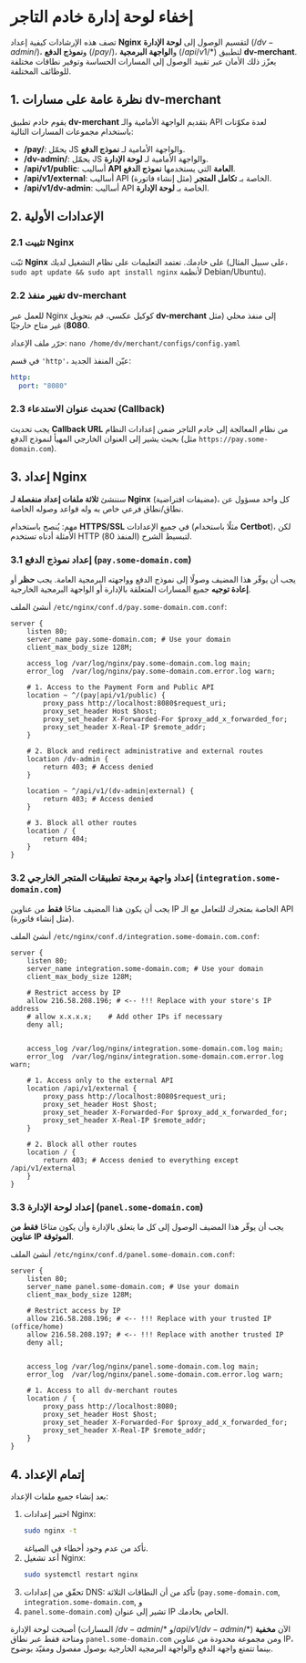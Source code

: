 # إخفاء لوحة إدارة خادم التاجر

تصف هذه الإرشادات كيفية إعداد **Nginx** لتقسيم الوصول إلى **لوحة الإدارة** ($/dv-admin/$)، و**نموذج الدفع** ($/pay/$)، و**الواجهة البرمجية** ($/api/v1/*$) لتطبيق **dv-merchant**. يعزّز ذلك الأمان عبر تقييد الوصول إلى المسارات الحساسة وتوفير نطاقات مختلفة للوظائف المختلفة.

## 1. نظرة عامة على مسارات dv-merchant

يقوم خادم تطبيق **dv-merchant** بتقديم الواجهة الأمامية والـ API لعدة مكوّنات باستخدام مجموعات المسارات التالية:

* **/pay/**: يحمّل JS والواجهة الأمامية لـ **نموذج الدفع**.
* **/dv-admin/**: يحمّل JS والواجهة الأمامية لـ **لوحة الإدارة**.
* **/api/v1/public**: أساليب **API العامة** التي يستخدمها **نموذج الدفع**.
* **/api/v1/external**: أساليب API الخاصة بـ **تكامل المتجر** (مثل إنشاء فاتورة).
* **/api/v1/dv-admin**: أساليب API الخاصة بـ **لوحة الإدارة**.

## 2. الإعدادات الأولية

### 2.1 تثبيت Nginx

ثبّت **Nginx** على خادمك. تعتمد التعليمات على نظام التشغيل لديك (على سبيل المثال،
`sudo apt update && sudo apt install nginx` لأنظمة Debian/Ubuntu).

### 2.2 تغيير منفذ dv-merchant

للعمل عبر Nginx كوكيل عكسي، قم بتحويل **dv-merchant** إلى منفذ محلي (مثل **8080**) غير متاح خارجيًا.

حرّر ملف الإعداد:
`nano /home/dv/merchant/configs/config.yaml`

في قسم `'http'`، عيّن المنفذ الجديد:

```yaml
http:
  port: "8080"
```

### 2.3 تحديث عنوان الاستدعاء (Callback)

يجب تحديث **Callback URL** من نظام المعالجة إلى خادم التاجر ضمن إعدادات النظام بحيث يشير إلى العنوان الخارجي المهيأ لنموذج الدفع (مثل `https://pay.some-domain.com`).

## 3. إعداد Nginx

سننشئ **ثلاثة ملفات إعداد منفصلة لـ Nginx** (مضيفات افتراضية)، كل واحد مسؤول عن نطاق/نطاق فرعي خاص به وله قواعد وصوله الخاصة.

مهم: يُنصح باستخدام **HTTPS/SSL** في جميع الإعدادات (مثلًا باستخدام **Certbot**)، لكن الأمثلة أدناه تستخدم HTTP (المنفذ 80) لتبسيط الشرح.

### 3.1 إعداد نموذج الدفع (`pay.some-domain.com`)

يجب أن يوفّر هذا المضيف وصولًا إلى نموذج الدفع وواجهته البرمجية العامة. يجب **حظر** أو **إعادة توجيه** جميع المسارات المتعلقة بالإدارة أو الواجهة البرمجية الخارجية.

أنشئ الملف `/etc/nginx/conf.d/pay.some-domain.com.conf`:

```nginx
server {
    listen 80;
    server_name pay.some-domain.com; # Use your domain
    client_max_body_size 128M;

    access_log /var/log/nginx/pay.some-domain.com.log main;
    error_log  /var/log/nginx/pay.some-domain.com.error.log warn;

    # 1. Access to the Payment Form and Public API
    location ~ ^/(pay|api/v1/public) {
        proxy_pass http://localhost:8080$request_uri;
        proxy_set_header Host $host;
        proxy_set_header X-Forwarded-For $proxy_add_x_forwarded_for;
        proxy_set_header X-Real-IP $remote_addr;
    }

    # 2. Block and redirect administrative and external routes
    location /dv-admin {
        return 403; # Access denied
    }

    location ~ ^/api/v1/(dv-admin|external) {
        return 403; # Access denied
    }

    # 3. Block all other routes
    location / {
        return 404;
    }
}
```

### 3.2 إعداد واجهة برمجة تطبيقات المتجر الخارجي (`integration.some-domain.com`)

يجب أن يكون هذا المضيف متاحًا **فقط** من عناوين IP الخاصة بمتجرك للتعامل مع الـ API (مثل إنشاء فاتورة).

أنشئ الملف `/etc/nginx/conf.d/integration.some-domain.com.conf`:

```nginx
server {
    listen 80;
    server_name integration.some-domain.com; # Use your domain
    client_max_body_size 128M;

    # Restrict access by IP
    allow 216.58.208.196; # <-- !!! Replace with your store's IP address
    # allow x.x.x.x;    # Add other IPs if necessary
    deny all;


    access_log /var/log/nginx/integration.some-domain.com.log main;
    error_log  /var/log/nginx/integration.some-domain.com.error.log warn;

    # 1. Access only to the external API
    location /api/v1/external {
        proxy_pass http://localhost:8080$request_uri;
        proxy_set_header Host $host;
        proxy_set_header X-Forwarded-For $proxy_add_x_forwarded_for;
        proxy_set_header X-Real-IP $remote_addr;
    }

    # 2. Block all other routes
    location / {
        return 403; # Access denied to everything except /api/v1/external
    }
}
```

### 3.3 إعداد لوحة الإدارة (`panel.some-domain.com`)

يجب أن يوفّر هذا المضيف الوصول إلى كل ما يتعلق بالإدارة وأن يكون متاحًا **فقط من عناوين IP الموثوقة**.

أنشئ الملف `/etc/nginx/conf.d/panel.some-domain.com.conf`:

```nginx
server {
    listen 80;
    server_name panel.some-domain.com; # Use your domain
    client_max_body_size 128M;

    # Restrict access by IP
    allow 216.58.208.196; # <-- !!! Replace with your trusted IP (office/home)
    allow 216.58.208.197; # <-- !!! Replace with another trusted IP
    deny all;


    access_log /var/log/nginx/panel.some-domain.com.log main;
    error_log  /var/log/nginx/panel.some-domain.com.error.log warn;

    # 1. Access to all dv-merchant routes
    location / {
        proxy_pass http://localhost:8080;
        proxy_set_header Host $host;
        proxy_set_header X-Forwarded-For $proxy_add_x_forwarded_for;
        proxy_set_header X-Real-IP $remote_addr;
    }
}
```

## 4. إتمام الإعداد

بعد إنشاء جميع ملفات الإعداد:

1. اختبر إعدادات Nginx:
    ```bash
    sudo nginx -t
    ```
   تأكد من عدم وجود أخطاء في الصياغة.
2. أعد تشغيل Nginx:
    ```bash
    sudo systemctl restart nginx
    ```
3. تحقّق من إعدادات DNS: تأكد من أن النطاقات الثلاثة (`pay.some-domain.com`, `integration.some-domain.com`, و
4. `panel.some-domain.com`) تشير إلى عنوان IP الخاص بخادمك.

أصبحت لوحة الإدارة (المسارات $/dv-admin/*$ و$/api/v1/dv-admin/*$) الآن **مخفية** ومتاحة فقط عبر نطاق
`panel.some-domain.com` ومن مجموعة محدودة من عناوين IP، بينما تتمتع واجهة الدفع والواجهة البرمجية الخارجية بوصول
مفصول ومقيّد بوضوح.